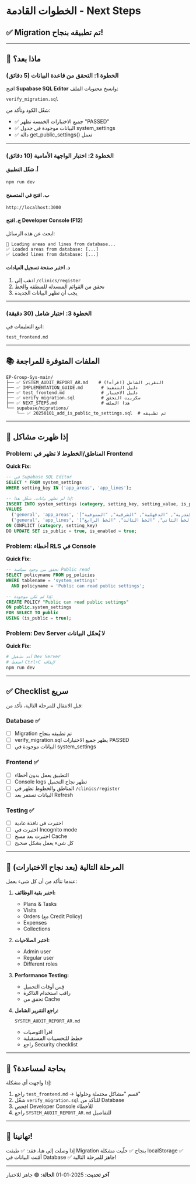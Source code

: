 # الخطوات القادمة - Next Steps
## ✅ Migration تم تطبيقه بنجاح!

---

## 🎯 ماذا بعد؟

### الخطوة 1: التحقق من قاعدة البيانات (5 دقائق)

افتح **Supabase SQL Editor** وانسخ محتويات الملف:
```
verify_migration.sql
```

شغّل الكود وتأكد من:
- ✅ جميع الاختبارات الخمسة تظهر "PASSED"
- ✅ البيانات موجودة في جدول system_settings
- ✅ دالة get_public_settings() تعمل

---

### الخطوة 2: اختبار الواجهة الأمامية (10 دقائق)

#### أ. شغّل التطبيق
```bash
npm run dev
```

#### ب. افتح في المتصفح
```
http://localhost:3000
```

#### ج. افتح Developer Console (F12)
ابحث عن هذه الرسائل:
```
🔄 Loading areas and lines from database...
✅ Loaded areas from database: [...]
✅ Loaded lines from database: [...]
```

#### د. اختبر صفحة تسجيل العيادات
1. اذهب إلى `/clinics/register`
2. تحقق من القوائم المنسدلة للمنطقة والخط
3. يجب أن تظهر البيانات الجديدة

---

### الخطوة 3: اختبار شامل (30 دقيقة)

اتبع التعليمات في:
```
test_frontend.md
```

---

## 📚 الملفات المتوفرة للمراجعة

```
EP-Group-Sys-main/
├── ✅ SYSTEM_AUDIT_REPORT_AR.md    # التقرير الشامل (اقرأه!)
├── ✅ IMPLEMENTATION_GUIDE.md       # دليل التنفيذ
├── ✅ test_frontend.md              # دليل الاختبار
├── ✅ verify_migration.sql          # سكريبت التحقق
├── ✅ NEXT_STEPS.md                 # هذا الملف
└── supabase/migrations/
    └── ✅ 20250101_add_is_public_to_settings.sql  # تم تطبيقه
```

---

## 🚨 إذا ظهرت مشاكل

### Problem: المناطق/الخطوط لا تظهر في Frontend

**Quick Fix:**
```sql
-- في Supabase SQL Editor
SELECT * FROM system_settings 
WHERE setting_key IN ('app_areas', 'app_lines');

-- إذا لم تظهر بيانات، شغّل هذا:
INSERT INTO system_settings (category, setting_key, setting_value, is_public, is_enabled)
VALUES 
  ('general', 'app_areas', '["القاهرة", "الجيزة", "الاسكندرية", "الدقهلية", "الشرقية", "المنوفية"]'::jsonb, true, true),
  ('general', 'app_lines', '["الخط الأول", "الخط الثاني", "الخط الثالث", "الخط الرابع"]'::jsonb, true, true)
ON CONFLICT (category, setting_key) 
DO UPDATE SET is_public = true, is_enabled = true;
```

### Problem: أخطاء RLS في Console

**Quick Fix:**
```sql
-- تحقق من وجود سياسة Public read
SELECT policyname FROM pg_policies 
WHERE tablename = 'system_settings' 
  AND policyname = 'Public can read public settings';

-- إذا لم تكن موجودة:
CREATE POLICY "Public can read public settings" 
ON public.system_settings
FOR SELECT TO public
USING (is_public = true);
```

### Problem: Dev Server لا يُحمّل البيانات

**Quick Fix:**
```bash
# أعد تشغيل Dev Server
# اضغط Ctrl+C لإيقافه
npm run dev
```

---

## ✅ Checklist سريع

قبل الانتقال للمرحلة التالية، تأكد من:

### Database ✅
- [ ] Migration تم تطبيقه بنجاح
- [ ] verify_migration.sql يظهر جميع الاختبارات PASSED
- [ ] البيانات موجودة في system_settings

### Frontend ✅
- [ ] التطبيق يعمل بدون أخطاء
- [ ] Console logs تظهر نجاح التحميل
- [ ] المناطق والخطوط تظهر في `/clinics/register`
- [ ] البيانات تستمر بعد Refresh

### Testing ✅
- [ ] اختبرت في نافذة عادية
- [ ] اختبرت في Incognito mode
- [ ] اختبرت بعد مسح Cache
- [ ] كل شيء يعمل بشكل صحيح

---

## 🎯 المرحلة التالية (بعد نجاح الاختبارات)

عندما تتأكد من أن كل شيء يعمل:

1. **اختبر بقية الوظائف:**
   - Plans & Tasks
   - Visits
   - Orders (مع Credit Policy)
   - Expenses
   - Collections

2. **اختبر الصلاحيات:**
   - Admin user
   - Regular user
   - Different roles

3. **Performance Testing:**
   - قِس أوقات التحميل
   - راقب استخدام الذاكرة
   - تحقق من Cache

4. **راجع التقرير الشامل:**
   ```
   SYSTEM_AUDIT_REPORT_AR.md
   ```
   - اقرأ التوصيات
   - خطط للتحسينات المستقبلية
   - راجع Security checklist

---

## 💬 بحاجة لمساعدة؟

إذا واجهت أي مشكلة:
1. راجع `test_frontend.md` → قسم "مشاكل محتملة وحلولها"
2. شغّل `verify_migration.sql` للتأكد من Database
3. افحص Developer Console للأخطاء
4. راجع `SYSTEM_AUDIT_REPORT_AR.md` للتفاصيل

---

## 🎉 تهانينا!

إذا وصلت إلى هنا، فقد:
✅ طبقت Migration بنجاح
✅ حلّيت مشكلة localStorage
✅ أمّنت البيانات في Database
✅ جاهز للمرحلة التالية!

---

**آخر تحديث:** 2025-01-01
**الحالة:** 🟢 جاهز للاختبار
